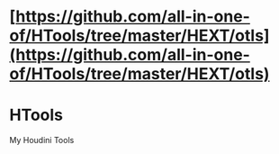 # [https://github.com/all-in-one-of/HTools/tree/master/HEXT/otls](https://github.com/all-in-one-of/HTools/tree/master/HEXT/otls)

# HTools
My Houdini Tools
